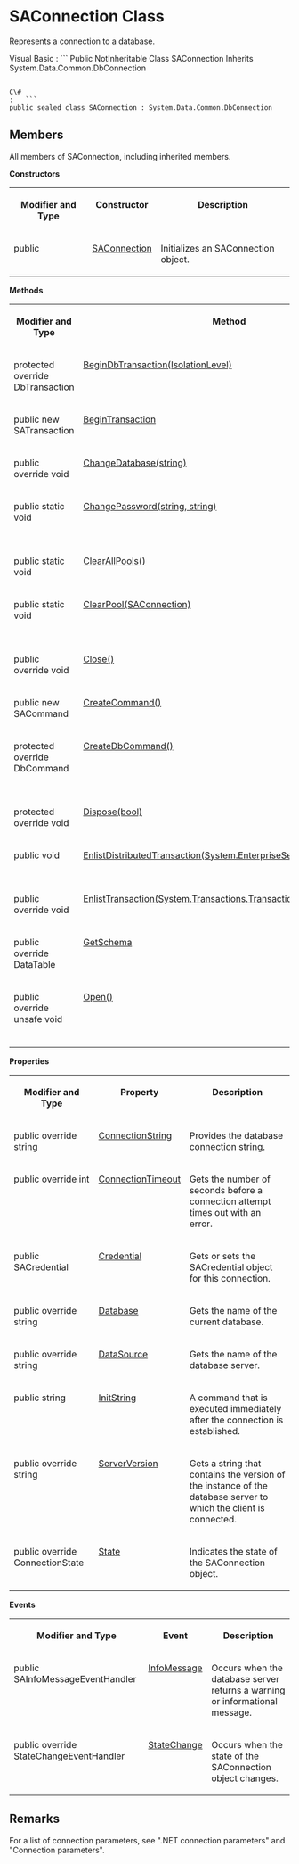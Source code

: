 <!-- loio3c126bb76c5f10148461f108c0beefc4 -->

# SAConnection Class

Represents a connection to a database.



Visual Basic
:   ```
Public NotInheritable Class SAConnection Inherits System.Data.Common.DbConnection
```

C\#
:   ```
public sealed class SAConnection : System.Data.Common.DbConnection
```



## Members

All members of SAConnection, including inherited members.

 **Constructors** 


<table>
<tr>
<th valign="top">

Modifier and Type



</th>
<th valign="top">

Constructor



</th>
<th valign="top">

Description



</th>
</tr>
<tr>
<td valign="top">

public



</td>
<td valign="top">

 [SAConnection](saconnection-constructor-3c1235f.md) 



</td>
<td valign="top">

Initializes an SAConnection object.



</td>
</tr>
</table>

 **Methods** 


<table>
<tr>
<th valign="top">

Modifier and Type



</th>
<th valign="top">

Method



</th>
<th valign="top">

Description



</th>
</tr>
<tr>
<td valign="top">

protected override DbTransaction



</td>
<td valign="top">

 [BeginDbTransaction\(IsolationLevel\)](begindbtransaction-isolationlevel-method-3c112b1.md) 



</td>
<td valign="top">

Starts a database transaction.



</td>
</tr>
<tr>
<td valign="top">

public new SATransaction



</td>
<td valign="top">

 [BeginTransaction](begintransaction-method-3c1149f.md) 



</td>
<td valign="top">

Returns a transaction object.



</td>
</tr>
<tr>
<td valign="top">

public override void



</td>
<td valign="top">

 [ChangeDatabase\(string\)](changedatabase-string-method-3c11523.md) 



</td>
<td valign="top">

Changes the current database for an open SAConnection.



</td>
</tr>
<tr>
<td valign="top">

public static void



</td>
<td valign="top">

 [ChangePassword\(string, string\)](changepassword-string-string-method-3c115a7.md) 



</td>
<td valign="top">

Changes the password to the supplied new password for the user indicated in the connection string.



</td>
</tr>
<tr>
<td valign="top">

public static void



</td>
<td valign="top">

 [ClearAllPools\(\)](clearallpools-method-3c11622.md) 



</td>
<td valign="top">

Empties all connection pools.



</td>
</tr>
<tr>
<td valign="top">

public static void



</td>
<td valign="top">

 [ClearPool\(SAConnection\)](clearpool-saconnection-method-3c116a1.md) 



</td>
<td valign="top">

Empties the connection pool associated with the specified connection.



</td>
</tr>
<tr>
<td valign="top">

public override void



</td>
<td valign="top">

 [Close\(\)](close-method-3c11733.md) 



</td>
<td valign="top">

Closes a database connection.



</td>
</tr>
<tr>
<td valign="top">

public new SACommand



</td>
<td valign="top">

 [CreateCommand\(\)](createcommand-method-3c118d8.md) 



</td>
<td valign="top">

Initializes an SACommand object.



</td>
</tr>
<tr>
<td valign="top">

protected override DbCommand



</td>
<td valign="top">

 [CreateDbCommand\(\)](createdbcommand-method-3c11979.md) 



</td>
<td valign="top">

Creates and returns a System.Data.Common.DbCommand object associated with the current connection.



</td>
</tr>
<tr>
<td valign="top">

protected override void



</td>
<td valign="top">

 [Dispose\(bool\)](dispose-bool-method-3c11b0e.md) 



</td>
<td valign="top">

Frees the resources associated with the object.



</td>
</tr>
<tr>
<td valign="top">

public void



</td>
<td valign="top">

 [EnlistDistributedTransaction\(System.EnterpriseServices.ITransaction\)](enlistdistributedtransaction-system-enterpriseservices-itransaction-method-3c11b91.md) 



</td>
<td valign="top">

Enlists in the specified transaction as a distributed transaction.



</td>
</tr>
<tr>
<td valign="top">

public override void



</td>
<td valign="top">

 [EnlistTransaction\(System.Transactions.Transaction\)](enlisttransaction-system-transactions-transaction-method-3c11c1e.md) 



</td>
<td valign="top">

Enlists in the specified transaction as a distributed transaction.



</td>
</tr>
<tr>
<td valign="top">

public override DataTable



</td>
<td valign="top">

 [GetSchema](getschema-method-3c11f87.md) 



</td>
<td valign="top">

Returns the list of supported schema collections.



</td>
</tr>
<tr>
<td valign="top">

public override unsafe void



</td>
<td valign="top">

 [Open\(\)](open-method-3c121f1.md) 



</td>
<td valign="top">

Opens a database connection with the property settings specified by the SAConnection.ConnectionString.



</td>
</tr>
</table>

 **Properties** 


<table>
<tr>
<th valign="top">

Modifier and Type



</th>
<th valign="top">

Property



</th>
<th valign="top">

Description



</th>
</tr>
<tr>
<td valign="top">

public override string



</td>
<td valign="top">

 [ConnectionString](connectionstring-property-3c117be.md) 



</td>
<td valign="top">

Provides the database connection string.



</td>
</tr>
<tr>
<td valign="top">

public override int



</td>
<td valign="top">

 [ConnectionTimeout](connectiontimeout-property-3c11853.md) 



</td>
<td valign="top">

Gets the number of seconds before a connection attempt times out with an error.



</td>
</tr>
<tr>
<td valign="top">

public SACredential



</td>
<td valign="top">

 [Credential](credential-property-81e1133.md) 



</td>
<td valign="top">

Gets or sets the SACredential object for this connection.



</td>
</tr>
<tr>
<td valign="top">

public override string



</td>
<td valign="top">

 [Database](database-property-3c119fd.md) 



</td>
<td valign="top">

Gets the name of the current database.



</td>
</tr>
<tr>
<td valign="top">

public override string



</td>
<td valign="top">

 [DataSource](datasource-property-3c11a7f.md) 



</td>
<td valign="top">

Gets the name of the database server.



</td>
</tr>
<tr>
<td valign="top">

public string



</td>
<td valign="top">

 [InitString](initstring-property-3c120f9.md) 



</td>
<td valign="top">

A command that is executed immediately after the connection is established.



</td>
</tr>
<tr>
<td valign="top">

public override string



</td>
<td valign="top">

 [ServerVersion](serverversion-property-3c12453.md) 



</td>
<td valign="top">

Gets a string that contains the version of the instance of the database server to which the client is connected.



</td>
</tr>
<tr>
<td valign="top">

public override ConnectionState



</td>
<td valign="top">

 [State](state-property-3c124d0.md) 



</td>
<td valign="top">

Indicates the state of the SAConnection object.



</td>
</tr>
</table>

 **Events** 


<table>
<tr>
<th valign="top">

Modifier and Type



</th>
<th valign="top">

Event



</th>
<th valign="top">

Description



</th>
</tr>
<tr>
<td valign="top">

public SAInfoMessageEventHandler



</td>
<td valign="top">

 [InfoMessage](infomessage-event-3c1207c.md) 



</td>
<td valign="top">

Occurs when the database server returns a warning or informational message.



</td>
</tr>
<tr>
<td valign="top">

public override StateChangeEventHandler



</td>
<td valign="top">

 [StateChange](statechange-event-3c1254e.md) 



</td>
<td valign="top">

Occurs when the state of the SAConnection object changes.



</td>
</tr>
</table>



## Remarks

For a list of connection parameters, see ".NET connection parameters" and "Connection parameters".

